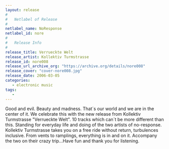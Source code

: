 ```yaml
---
layout: release
#
#   Netlabel of Release
#
netlabel_name: NoResponse
netlabel_id: nore
#
#   Release Info
#
release_title: Verrueckte Welt
release_artist: Kollektiv Turmstrasse
release_id: nore008
release_url_archive_org: "https://archive.org/details/nore008"
release_cover: "cover-nore008.jpg"
release_date: 2006-03-05
categories:
   - electronic music
tags:
   - 
---
```

Good and evil. Beauty and madness. That´s our world and we are in the center of it. We celebrate this with the new release from
Kollektiv Turmstrasse "Verrueckte Welt". 10 tracks which can´t be more different than this. Standing for everyday life and doing of the two artists of no-response. Kollektiv Turmstrasse takes you on a free ride without return, turbulences inclusive. From vents to ramplings, everything is in and on it. Accompany the two on their crazy trip...Have fun and thank you for listening.


